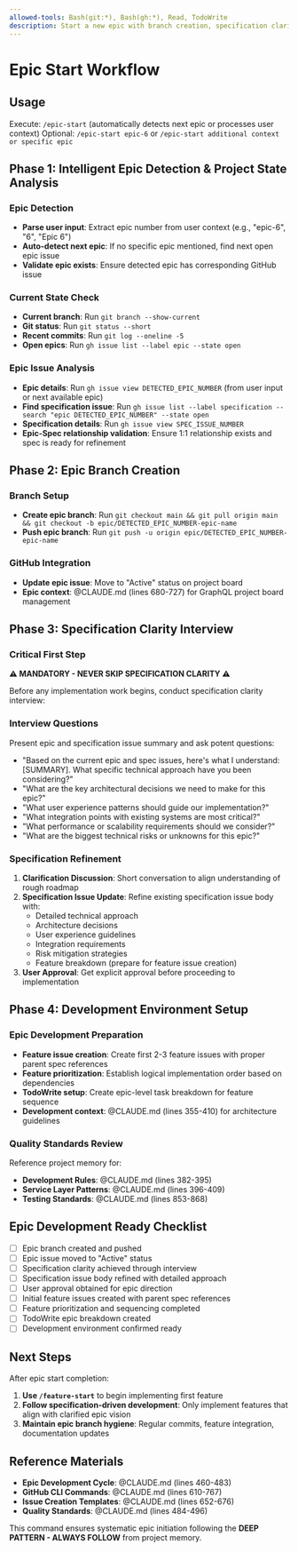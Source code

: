```yaml
---
allowed-tools: Bash(git:*), Bash(gh:*), Read, TodoWrite
description: Start a new epic with branch creation, specification clarity, and development setup
---
```


# Epic Start Workflow

## Usage
Execute: `/epic-start` (automatically detects next epic or processes user context)
Optional: `/epic-start epic-6` or `/epic-start additional context or specific epic`

## Phase 1: Intelligent Epic Detection & Project State Analysis

### Epic Detection
- **Parse user input**: Extract epic number from user context (e.g., "epic-6", "6", "Epic 6")
- **Auto-detect next epic**: If no specific epic mentioned, find next open epic issue
- **Validate epic exists**: Ensure detected epic has corresponding GitHub issue

### Current State Check
- **Current branch**: Run `git branch --show-current`
- **Git status**: Run `git status --short`
- **Recent commits**: Run `git log --oneline -5`
- **Open epics**: Run `gh issue list --label epic --state open`

### Epic Issue Analysis
- **Epic details**: Run `gh issue view DETECTED_EPIC_NUMBER` (from user input or next available epic)
- **Find specification issue**: Run `gh issue list --label specification --search "epic DETECTED_EPIC_NUMBER" --state open`
- **Specification details**: Run `gh issue view SPEC_ISSUE_NUMBER`
- **Epic-Spec relationship validation**: Ensure 1:1 relationship exists and spec is ready for refinement

## Phase 2: Epic Branch Creation

### Branch Setup
- **Create epic branch**: Run `git checkout main && git pull origin main && git checkout -b epic/DETECTED_EPIC_NUMBER-epic-name`
- **Push epic branch**: Run `git push -u origin epic/DETECTED_EPIC_NUMBER-epic-name`

### GitHub Integration
- **Update epic issue**: Move to "Active" status on project board
- **Epic context**: @CLAUDE.md (lines 680-727) for GraphQL project board management

## Phase 3: Specification Clarity Interview

### Critical First Step
**⚠️ MANDATORY - NEVER SKIP SPECIFICATION CLARITY ⚠️**

Before any implementation work begins, conduct specification clarity interview:

### Interview Questions
Present epic and specification issue summary and ask potent questions:
- "Based on the current epic and spec issues, here's what I understand: [SUMMARY]. What specific technical approach have you been considering?"
- "What are the key architectural decisions we need to make for this epic?"
- "What user experience patterns should guide our implementation?"
- "What integration points with existing systems are most critical?"
- "What performance or scalability requirements should we consider?"
- "What are the biggest technical risks or unknowns for this epic?"

### Specification Refinement
1. **Clarification Discussion**: Short conversation to align understanding of rough roadmap
2. **Specification Issue Update**: Refine existing specification issue body with:
   - Detailed technical approach
   - Architecture decisions
   - User experience guidelines
   - Integration requirements
   - Risk mitigation strategies
   - Feature breakdown (prepare for feature issue creation)
3. **User Approval**: Get explicit approval before proceeding to implementation

## Phase 4: Development Environment Setup

### Epic Development Preparation
- **Feature issue creation**: Create first 2-3 feature issues with proper parent spec references
- **Feature prioritization**: Establish logical implementation order based on dependencies
- **TodoWrite setup**: Create epic-level task breakdown for feature sequence
- **Development context**: @CLAUDE.md (lines 355-410) for architecture guidelines

### Quality Standards Review
Reference project memory for:
- **Development Rules**: @CLAUDE.md (lines 382-395)
- **Service Layer Patterns**: @CLAUDE.md (lines 396-409)
- **Testing Standards**: @CLAUDE.md (lines 853-868)

## Epic Development Ready Checklist

- [ ] Epic branch created and pushed
- [ ] Epic issue moved to "Active" status
- [ ] Specification clarity achieved through interview
- [ ] Specification issue body refined with detailed approach
- [ ] User approval obtained for epic direction
- [ ] Initial feature issues created with parent spec references
- [ ] Feature prioritization and sequencing completed
- [ ] TodoWrite epic breakdown created
- [ ] Development environment confirmed ready

## Next Steps

After epic start completion:
1. **Use `/feature-start`** to begin implementing first feature
2. **Follow specification-driven development**: Only implement features that align with clarified epic vision
3. **Maintain epic branch hygiene**: Regular commits, feature integration, documentation updates

## Reference Materials

- **Epic Development Cycle**: @CLAUDE.md (lines 460-483)
- **GitHub CLI Commands**: @CLAUDE.md (lines 610-767)
- **Issue Creation Templates**: @CLAUDE.md (lines 652-676)
- **Quality Standards**: @CLAUDE.md (lines 484-496)

This command ensures systematic epic initiation following the **DEEP PATTERN - ALWAYS FOLLOW** from project memory.